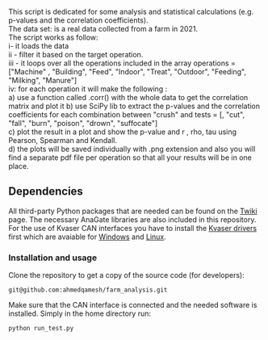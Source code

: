 This script is dedicated for some analysis and statistical calculations (e.g. p-values and the correlation coefficients). <br>
The data set: is a real data collected from a farm in 2021.  <br>
The script works as follow:<br>
i- it loads the data <br>
ii - filter it based on the target operation. <br>
iii -  it loops over all the operations included in the array
operations = ["Machine" , "Building", "Feed", "Indoor", "Treat", "Outdoor", "Feeding", "Milking", "Manure"] <br>
iv: for each operation it will make the following : <br>
a) use a function called .corr() with the whole data to get the correlation matrix and plot it 
b)  use SciPy lib to extract the p-values and the correlation coefficients for each combination between "crush" and  tests = [, "cut", "fall", "burn", "poison", "drown", "suffocate"] <br>
c) plot the result in a plot and show the p-value and r , rho, tau using Pearson, Spearman and Kendall. <br>
d) the plots will be saved individually with .png extension and also you will find a separate pdf file per operation so that all your results will be in one place. <br>


## Dependencies
All third-party Python packages that are needed can be found on the [Twiki](https://gitlab.cern.ch/aqamesh/canmops/-/wikis/home) page. The necessary AnaGate libraries are also included in this repository. For the use of Kvaser CAN interfaces you have to install the [Kvaser drivers](https://www.kvaser.com/downloads-kvaser/ "Kvaser download page") first which are avaiable for [Windows](https://www.kvaser.com/downloads-kvaser/?utm_source=software&utm_ean=7330130980013&utm_status=latest) and [Linux](https://www.kvaser.com/downloads-kvaser/?utm_source=software&utm_ean=7330130980754&utm_status=latest).

### Installation and usage
Clone the repository to get a copy of the source code (for developers):

```
git@github.com:ahmedqamesh/farm_analysis.git
```

Make sure that the CAN interface is connected and the needed software is installed.
Simply in the home directory run:

```
python run_test.py
```

